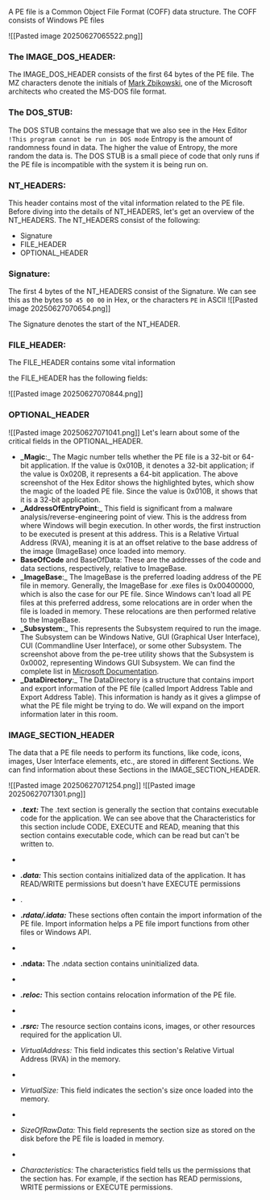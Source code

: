 A PE file is a Common Object File Format (COFF) data structure.
The COFF consists of Windows PE files

![[Pasted image 20250627065522.png]]
### The IMAGE_DOS_HEADER:

The IMAGE_DOS_HEADER consists of the first 64 bytes of the PE file.
The MZ characters denote the initials of [Mark Zbikowski](https://en.wikipedia.org/wiki/Mark_Zbikowski), one of the Microsoft architects who created the MS-DOS file format.


### The DOS_STUB:

The DOS STUB contains the message that we also see in the Hex Editor `!This program cannot be run in DOS mode`
Entropy is the amount of randomness found in data. The higher the value of Entropy, the more random the data is.
The DOS STUB is a small piece of code that only runs if the PE file is incompatible with the system it is being run on.

### NT_HEADERS:

This header contains most of the vital information related to the PE file.
Before diving into the details of NT_HEADERS, let's get an overview of the NT_HEADERS. The NT_HEADERS consist of the following:

- Signature
- FILE_HEADER
- OPTIONAL_HEADER

### Signature:
The first 4 bytes of the NT_HEADERS consist of the Signature. We can see this as the bytes `50 45 00 00` in Hex, or the characters `PE` in ASCII
![[Pasted image 20250627070654.png]]


The Signature denotes the start of the NT_HEADER. 


### FILE_HEADER:

The FILE_HEADER contains some vital information

the FILE_HEADER has the following fields:

![[Pasted image 20250627070844.png]]

### OPTIONAL_HEADER

![[Pasted image 20250627071041.png]]
Let's learn about some of the critical fields in the OPTIONAL_HEADER.

- **_Magic**:_ The Magic number tells whether the PE file is a 32-bit or 64-bit application. If the value is 0x010B, it denotes a 32-bit application; if the value is 0x020B, it represents a 64-bit application. The above screenshot of the Hex Editor shows the highlighted bytes, which show the magic of the loaded PE file. Since the value is 0x010B, it shows that it is a 32-bit application.
- **_AddressOfEntryPoint**:_ This field is significant from a malware analysis/reverse-engineering point of view. This is the address from where Windows will begin execution. In other words, the first instruction to be executed is present at this address. This is a Relative Virtual Address (RVA), meaning it is at an offset relative to the base address of the image (ImageBase) once loaded into memory.
- **BaseOfCode** and BaseOfData: These are the addresses of the code and data sections, respectively, relative to ImageBase.
- **_ImageBase**:_ The ImageBase is the preferred loading address of the PE file in memory. Generally, the ImageBase for .exe files is 0x00400000, which is also the case for our PE file. Since Windows can't load all PE files at this preferred address, some relocations are in order when the file is loaded in memory. These relocations are then performed relative to the ImageBase.
- **_Subsystem**:_ This represents the Subsystem required to run the image. The Subsystem can be Windows Native, GUI (Graphical User Interface), CUI (Commandline User Interface), or some other Subsystem. The screenshot above from the pe-tree utility shows that the Subsystem is 0x0002, representing Windows GUI Subsystem. We can find the complete list in [Microsoft Documentation](https://docs.microsoft.com/en-us/windows/win32/api/winnt/ns-winnt-image_optional_header32).
- **_DataDirectory**:_ The DataDirectory is a structure that contains import and export information of the PE file (called Import Address Table and Export Address Table). This information is handy as it gives a glimpse of what the PE file might be trying to do. We will expand on the import information later in this room.


### IMAGE_SECTION_HEADER
The data that a PE file needs to perform its functions, like code, icons, images, User Interface elements, etc., are stored in different Sections. We can find information about these Sections in the IMAGE_SECTION_HEADER.

![[Pasted image 20250627071254.png]]
![[Pasted image 20250627071301.png]]

- **_.text:_** The .text section is generally the section that contains executable code for the application. We can see above that the Characteristics for this section include CODE, EXECUTE and READ, meaning that this section contains executable code, which can be read but can't be written to.
- 
- **_.data:_** This section contains initialized data of the application. It has READ/WRITE permissions but doesn't have EXECUTE permissions
- .
- **._rdata/.idata:_** These sections often contain the import information of the PE file. Import information helps a PE file import functions from other files or Windows API.
- 
- **.ndata:** The .ndata section contains uninitialized data.
- 
- **_.reloc:_** This section contains relocation information of the PE file.
- 
- **_.rsrc:_** The resource section contains icons, images, or other resources required for the application UI.




- _VirtualAddress:_ This field indicates this section's Relative Virtual Address (RVA) in the memory.
- 
- _VirtualSize:_ This field indicates the section's size once loaded into the memory.
- 
- _SizeOfRawData:_ This field represents the section size as stored on the disk before the PE file is loaded in memory.
- 
- _Characteristics:_ The characteristics field tells us the permissions that the section has. For example, if the section has READ permissions, WRITE permissions or EXECUTE permissions.

